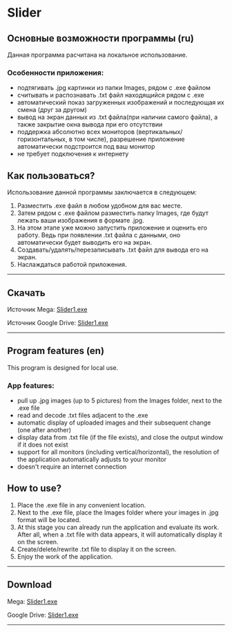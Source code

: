 # Slider
## Основные возможности программы (ru)
Данная программа расчитана на локальное использование.
### Особенности приложения:
- подтягивать .jpg картинки из папки Images, рядом с .exe файлом
- считывать и распознавать .txt файл находящийся рядом с .exe 
- автоматический показ загруженных изображений и последующая их смена (друг за другом)
- вывод на экран данных из .txt файла(при наличии самого файла), а также закрытие окна вывода при его отсутствии
- поддержка абсолютно всех мониторов (вертикальных/горизонтальных, в том числе), разрешение приложение автоматически подстроится под ваш монитор
- не требует подключения к интернету
## Как пользоваться?
Использование данной программы заключается в следующем:
1. Разместить .exe файл в любом удобном для вас месте.
2. Затем рядом с .exe файлом разместить папку Images, где будут лежать ваши изображения в формате .jpg.
3. На этом этапе уже можно запустить приложение и оценить его работу. Ведь при появлении .txt файла с данными, оно автоматически будет выводить его на экран.
4. Создавать/удалять/перезаписывать .txt файл для вывода его на экран.
5. Наслаждаться работой приложения.
---
## Скачать
Источник Mega: [Slider1.exe]()

Источник Google Drive: [Slider1.exe]()

---
## Program features (en)
This program is designed for local use.
### App features:
- pull up .jpg images (up to 5 pictures) from the Images folder, next to the .exe file
- read and decode .txt files adjacent to the .exe
- automatic display of uploaded images and their subsequent change (one after another)
- display data from .txt file (if the file exists), and close the output window if it does not exist
- support for all monitors (including vertical/horizontal), the resolution of the application automatically adjusts to your monitor
- doesn't require an internet connection
## How to use?
1. Place the .exe file in any convenient location.
2. Next to the .exe file, place the Images folder where your images in .jpg format will be located.
3. At this stage you can already run the application and evaluate its work. After all, when a .txt file with data appears, it will automatically display it on the screen.
4. Create/delete/rewrite .txt file to display it on the screen.
5. Enjoy the work of the application.

---
## Download
Mega: [Slider1.exe]()

Google Drive: [Slider1.exe]()

---

